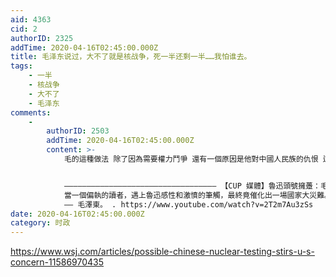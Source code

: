```yaml
---
aid: 4363
cid: 2
authorID: 2325
addTime: 2020-04-16T02:45:00.000Z
title: 毛泽东说过，大不了就是核战争，死一半还剩一半……我怕谁去。
tags:
    - 一半
    - 核战争
    - 大不了
    - 毛泽东
comments:
    -
        authorID: 2503
        addTime: 2020-04-16T02:45:00.000Z
        content: >-
            毛的這種做法 除了因為需要權力鬥爭 還有一個原因是他對中國人民族的仇恨 這就是當毛澤東這種偏執狂遇上魯迅憤世嫉俗文學的結果


            —————————————————————————————————— 【CUP 媒體】魯迅頭號擁躉：毛澤東 .
            當一個偏執的讀者，遇上魯迅感性和激憤的筆觸，最終竟催化出一場國家大災難。今集「陶話廊」，陶傑就談談魯迅對中國人民族性的觀察，如何引來、又如何影響他的超級擁躉
            —— 毛澤東。 . https://www.youtube.com/watch?v=2T2m7Au3zSs
date: 2020-04-16T02:45:00.000Z
category: 时政
---
```


https://www.wsj.com/articles/possible-chinese-nuclear-testing-stirs-u-s-concern-11586970435
